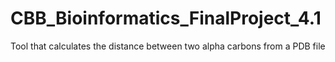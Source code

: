 # CBB_Bioinformatics_FinalProject_4.1
Tool that calculates the distance between two alpha carbons from a PDB file
